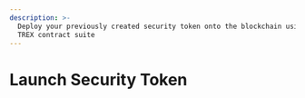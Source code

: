 ```yaml
---
description: >-
  Deploy your previously created security token onto the blockchain using the
  TREX contract suite
---
```


# Launch Security Token

